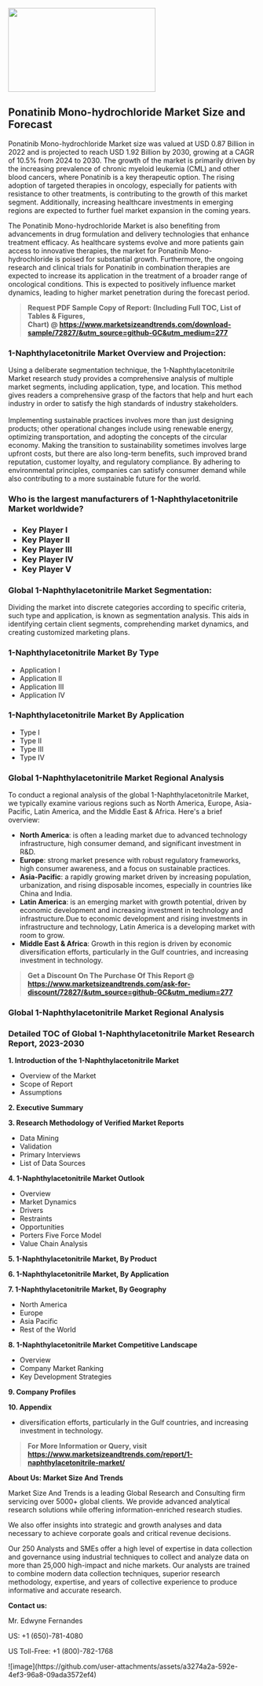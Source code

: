 <p><img class="alignnone size-medium wp-image-20088" src="https://ffe5etoiles.com/wp-content/uploads/2024/12/MST1-300x171.png" alt="" width="300" height="171" /></p><h2>Ponatinib Mono-hydrochloride Market Size and Forecast</h2><p>Ponatinib Mono-hydrochloride Market size was valued at USD 0.87 Billion in 2022 and is projected to reach USD 1.92 Billion by 2030, growing at a CAGR of 10.5% from 2024 to 2030. The growth of the market is primarily driven by the increasing prevalence of chronic myeloid leukemia (CML) and other blood cancers, where Ponatinib is a key therapeutic option. The rising adoption of targeted therapies in oncology, especially for patients with resistance to other treatments, is contributing to the growth of this market segment. Additionally, increasing healthcare investments in emerging regions are expected to further fuel market expansion in the coming years.</p><p>The Ponatinib Mono-hydrochloride Market is also benefiting from advancements in drug formulation and delivery technologies that enhance treatment efficacy. As healthcare systems evolve and more patients gain access to innovative therapies, the market for Ponatinib Mono-hydrochloride is poised for substantial growth. Furthermore, the ongoing research and clinical trials for Ponatinib in combination therapies are expected to increase its application in the treatment of a broader range of oncological conditions. This is expected to positively influence market dynamics, leading to higher market penetration during the forecast period.</p></p><blockquote id="" class=""><strong>Request PDF Sample Copy of Report: (Including Full TOC, List of Tables &amp; Figures, Chart)&nbsp;@&nbsp;<strong><a href="https://www.marketsizeandtrends.com/download-sample/72827/&utm_source=github-GC&utm_medium=277" target="_blank">https://www.marketsizeandtrends.com/download-sample/72827/&utm_source=github-GC&utm_medium=277</a></strong></strong></blockquote><h3 id="" class="">1-Naphthylacetonitrile Market&nbsp;Overview and Projection:</h3><p id="" class="">Using a deliberate segmentation technique, the 1-Naphthylacetonitrile Market research study provides a comprehensive analysis of multiple market segments, including application, type, and location. This method gives readers a comprehensive grasp of the factors that help and hurt each industry in order to satisfy the high standards of industry stakeholders. <br /> <br />Implementing sustainable practices involves more than just designing products; other operational changes include using renewable energy, optimizing transportation, and adopting the concepts of the circular economy. Making the transition to sustainability sometimes involves large upfront costs, but there are also long-term benefits, such improved brand reputation, customer loyalty, and regulatory compliance. By adhering to environmental principles, companies can satisfy consumer demand while also contributing to a more sustainable future for the world.</p><h3 id="" class="">Who is the largest manufacturers of&nbsp;1-Naphthylacetonitrile Market worldwide?</h3><h3 class=""><p><ul><li>Key Player I </li><li> Key Player II </li><li> Key Player III </li><li> Key Player IV </li><li> Key Player V</li></ul></p></h3><h3 id="" class="">Global&nbsp;1-Naphthylacetonitrile Market Segmentation:</h3><p id="" class="">Dividing the market into discrete categories according to specific criteria, such type and application, is known as segmentation analysis. This aids in identifying certain client segments, comprehending market dynamics, and creating customized marketing plans.</p><h3 id="" class="">1-Naphthylacetonitrile Market&nbsp;By Type</h3><p><p><ul><li>Application I</li><li> Application II</li><li> Application III</li><li> Application IV</p></li></ul></p></p><h3 id="" class="">1-Naphthylacetonitrile Market&nbsp;By Application</h3><p class=""><p><ul><li>Type I</li><li> Type II</li><li> Type III</li><li> Type IV</li></ul></p></p><h3 id="" class="">Global 1-Naphthylacetonitrile Market Regional Analysis</h3><p id="" class="">To conduct a regional analysis of the global 1-Naphthylacetonitrile Market, we typically examine various regions such as North America, Europe, Asia-Pacific, Latin America, and the Middle East &amp; Africa. Here's a brief overview:</p><ul><li><strong>North America</strong>: is often a leading market due to advanced technology infrastructure, high consumer demand, and significant investment in R&amp;D.</li><li><strong>Europe</strong>: strong market presence with robust regulatory frameworks, high consumer awareness, and a focus on sustainable practices.</li><li><strong>Asia-Pacific</strong>: a rapidly growing market driven by increasing population, urbanization, and rising disposable incomes, especially in countries like China and India.</li><li><strong>Latin America</strong>: is an emerging market with growth potential, driven by economic development and increasing investment in technology and infrastructure.Due to economic development and rising investments in infrastructure and technology, Latin America is a developing market with room to grow.</li><li><strong>Middle East &amp; Africa</strong>: Growth in this region is driven by economic diversification efforts, particularly in the Gulf countries, and increasing investment in technology.</li></ul><blockquote id="" class=""><strong>Get a Discount On The Purchase Of This Report @ <strong><a href="https://www.marketsizeandtrends.com/ask-for-discount/72827/&utm_source=github-GC&utm_medium=277" target="_blank">https://www.marketsizeandtrends.com/ask-for-discount/72827/&utm_source=github-GC&utm_medium=277</a></strong></strong></blockquote><h3 id="" class="">Global 1-Naphthylacetonitrile Market Regional Analysis</h3><h3 id="" class="">Detailed TOC of Global 1-Naphthylacetonitrile Market Research Report, 2023-2030</h3><p id="" class=""><strong>1. Introduction of the 1-Naphthylacetonitrile Market</strong></p><ul><li>Overview of the Market</li><li>Scope of Report</li><li>Assumptions</li></ul><p id="" class=""><strong>2. Executive Summary</strong></p><p id="" class=""><strong>3. Research Methodology of Verified Market Reports</strong></p><ul><li>Data Mining</li><li>Validation</li><li>Primary Interviews</li><li>List of Data Sources</li></ul><p id="" class=""><strong>4. 1-Naphthylacetonitrile Market Outlook</strong></p><ul><li>Overview</li><li>Market Dynamics</li><li>Drivers</li><li>Restraints</li><li>Opportunities</li><li>Porters Five Force Model</li><li>Value Chain Analysis</li></ul><p id="" class=""><strong>5. 1-Naphthylacetonitrile Market, By Product</strong></p><p id="" class=""><strong>6. 1-Naphthylacetonitrile Market, By Application</strong></p><p id="" class=""><strong>7. 1-Naphthylacetonitrile Market, By Geography</strong></p><ul><li>North America</li><li>Europe</li><li>Asia Pacific</li><li>Rest of the World</li></ul><p id="" class=""><strong>8. 1-Naphthylacetonitrile Market Competitive Landscape</strong></p><ul><li>Overview</li><li>Company Market Ranking</li><li>Key Development Strategies</li></ul><p id="" class=""><strong>9. Company Profiles</strong></p><p id="" class=""><strong>10. Appendix</strong></p><ul><li>diversification efforts, particularly in the Gulf countries, and increasing investment in technology.</li></ul><blockquote id="" class=""><strong>For More Information or Query, visit <strong><strong><a href="https://www.marketsizeandtrends.com/report/1-naphthylacetonitrile-market/" target="_blank">https://www.marketsizeandtrends.com/report/1-naphthylacetonitrile-market/</a></strong></strong></strong></blockquote><p id="" class=""><strong>About Us: Market Size And Trends</strong></p><p id="" class="">Market Size And Trends is a leading Global Research and Consulting firm servicing over 5000+ global clients. We provide advanced analytical research solutions while offering information-enriched research studies.</p><p id="" class="">We also offer insights into strategic and growth analyses and data necessary to achieve corporate goals and critical revenue decisions.</p><p id="" class="">Our 250 Analysts and SMEs offer a high level of expertise in data collection and governance using industrial techniques to collect and analyze data on more than 25,000 high-impact and niche markets. Our analysts are trained to combine modern data collection techniques, superior research methodology, expertise, and years of collective experience to produce informative and accurate research.</p><p id="" class=""><strong>Contact us:</strong></p><p id="" class="">Mr. Edwyne Fernandes</p><p id="" class="">US: +1 (650)-781-4080</p><p id="" class="">US Toll-Free: +1 (800)-782-1768</p>
![image](https://github.com/user-attachments/assets/a3274a2a-592e-4ef3-96a8-09ada3572ef4)
